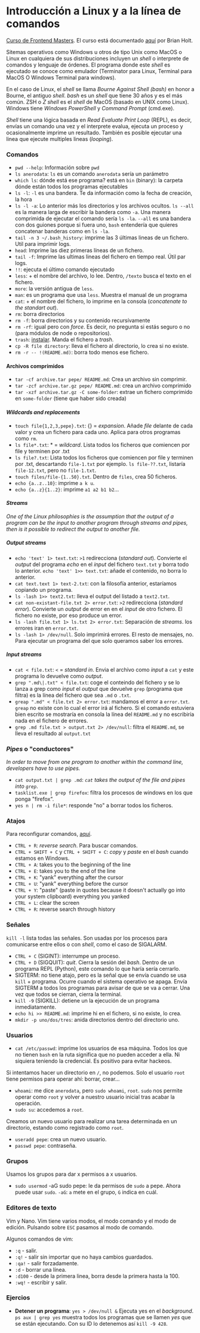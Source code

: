 # Introducción a Linux y a la línea de comandos

[Curso de Frontend Masters](https://frontendmasters.com/courses/linux-command-line/). El curso está documentado [aquí](https://btholt.github.io/complete-intro-to-linux-and-the-cli/) por Brian Holt.

Sitemas operativos como Windows u otros de tipo Unix como MacOS o Linux en cualquiera de sus distribuciones incluyen un _shell_ o interprete de comandos y lenguaje de órdenes. El programa donde este _shell_ es ejecutado se conoce como emulador (Terminator para Linux, Terminal para MacOS O Windows Terminal para windows). 

En el caso de Linux, el _shell_ se llama _Bourne Against Shell (bash)_ en honor a Bourne, el antiguo _shell_. _bash_ es un _shell_ que tiene 30 años y es el más común. ZSH o _Z shell_ es el _shell_ de MacOS (basado en UNIX como Linux). Windows tiene _Windows PowerShell_ y _Command Prompt_ (cmd.exe).

_Shell_ tiene una lógica basada en _Read Evaluate Print Loop_ (REPL), es decir, envías un comando una vez y el interprete evalua, ejecuta un proceso y ocasionalmente imprime un resultado. También es posible ejecutar una linea que ejecute multiples lineas (_looping_).

### Comandos

- `pwd --help`: Información sobre `pwd`
- `ls anerodata`: `ls` es un comando `anerodata` sería un parámetro
- `which ls`: dónde está ese programa? está en `bin` (binary): la carpeta dónde están todos los programas ejecutables
- `ls -l`: `-l` es una bandera. Te da información como la fecha de creación, la hora
- `ls -l -a`: Lo anterior más los directorios y los archivos ocultos. `ls --all` es la manera larga de escribir la bandera como `-a`. Una manera comprimida de ejecutar el comando sería `ls -la`. `--all` es una bandera con dos guiones porque si fuera uno, `bash` entendería que quieres concatenar banderas como en `ls -la`.
- `tail -n 3 ~/.bash_history`: imprime las 3 últimas lineas de un fichero. Util para imprimir logs.
- `head`: Imprime las diez primeras líneas de un fichero.
- `tail -f`: Imprime las ultimas lineas del fichero en tiempo real. Útil par logs.
- `!!`: ejecuta el último comando ejecutado
- `less`: + el nombre del archivo, lo lee. Dentro, `/texto` busca el texto en el fichero.
- `more`: la versión antigua de `less`.
- `man`: es un programa que usa `less`. Muestra el manual de un programa
- `cat`: + el nombre del fichero, lo imprime en la consola (_concatenate to the standart out_).
- `rm`: borra directorios
- `rm -f`: borra directorios y su contenido recursívamente
- `rm -rf`: igual pero con _force_. Es decir, no pregunta si estás seguro o no (para módulos de node o repositorios).
- `trash`: [instalar](https://www.tecmint.com/trash-cli-manage-linux-trash-from-command-line/). Manda el fichero a _trash_.
- `cp -R file directory`: lleva el fichero al directorio, lo crea si no existe.
- `rm -r -- !(README.md)`: borra todo menos ese fichero.

#### Archivos comprimidos

- `tar -cf archive.tar pepe/ README.md`: Crea un archivo sin comprimir.
- `tar -zcf archive.tar.gz pepe/ README.md`: crea un archivo comprimido 
- `tar -xzf archive.tar.gz -C some-folder`: extrae un fichero comprimido en `some-folder` (tiene que haber sido creada)

#### _Wildcards and replacements_

- `touch file{1,2,3,pepe}.txt`: {} = _expansion_. Añade _file_ delante de cada valor y crea un fichero para cada uno. Aplica para otros programas como `rm`.
- `ls file*.txt`: * = _wildcard_. Lista todos los ficheros que comiencen por file y terminen por .txt
- `ls file?.txt`: Lista todos los ficheros que comiencen por file y terminen por .txt, descartando `file-1.txt` por ejemplo. `ls file-??.txt`, listaría `file-12.txt`, pero no `file-1.txt`.
- `touch files/file-{1..50}.txt`. Dentro de `files`, crea 50 ficheros.
- `echo {a..z..10}`: imprime `a k u`.
- `echo {a..z}{1..2}`: imprime `a1 a2 b1 b2`...

#### _Streams_

_One of the Linux philosophies is the assumption that the output of a program can be the input to another program through streams and pipes, then is it possible to redirect the output to another file._

##### _Output streams_

- `echo 'text' 1> text.txt`: `>1` redirecciona (_standard out_). Convierte el _output_ del programa _echo_ en el _input_ del fichero `text.txt` y borra todo lo anterior. `echo 'text' 1>> text.txt`: añade el contenido, no borra lo anterior.
- `cat text.text 1> text-2.txt`: con la filosofía anterior, estaríamos copiando un programa.
- `ls -lash 1>> text2.txt`: lleva el output del listado a `text2.txt`.
- `cat non-existant-file.txt 2> error.txt`: `>2` redirecciona (_standard error_). Convierte un _output_ de error en en el _input_ de otro fichero. El fichero no existe, por eso produce un error.
- `ls -lash file.txt 1> ls.txt 2> error.txt`: Separación de _streams_. los errores iran en `error.txt`.
- `ls -lash 1> /dev/null`. Solo imprimirá errores. El resto de mensajes, no. Para ejecutar un programa del que solo queramos saber los errores.

##### _Input streams_

- `cat < file.txt`: `<` = _standard in_. Envia el archivo como _input_ a `cat` y este programa lo devuelve como  _output_.
- `grep ".md\|.txt" < file.txt`: coge el conteindo del fichero y se lo lanza a grep como _input_ el _output_ que devuelve `grep` (programa que filtra) es la línea del fichero que sea `.md` o `.txt`.
- `greap ".md" < file.txt 2> error.txt`: mandamos el error a `error.txt`. `greap` no existe con lo cual el error irá al fichero. Si el comando estuviera bien escrito se mostraría en consola la línea del `README.md` y no escribiría nada en el fichero de errores.
- `grep .md file.txt > output.txt 2> /dev/null`: filtra el `README.md`, se lleva el resultado al `output.txt`

### _Pipes_ o "conductores"

_In order to move from one program to another within the command line, developers have to use pipes._

- `cat output.txt | grep .md`: _`cat` takes the output of the file and pipes into `grep`_. 
- `tasklist.exe | grep firefox`: filtra los procesos de windows en los que ponga "firefox".
- `yes n | rm -i file*`: responde "no" a borrar todos los ficheros.

### Atajos

Para reconfigurar comandos, [aquí](https://btholt.github.io/complete-intro-to-linux-and-the-cli/signals-and-the-power-of-ctrl).

- `CTRL + R`: _reverse search_. Para buscar comandos.
- `CTRL + SHIFT + C` y `CTRL + SHIFT + C`: _copy_ y _paste_ en el _bash_ cuando estamos en Windows.
- `CTRL + A`: takes you to the beginning of the line
- `CTRL + E`: takes you to the end of the line
- `CTRL + K`: "yank" everything after the cursor
- `CTRL + U`: "yank" everything before the cursor
- `CTRL + Y`: "paste" (paste in quotes because it doesn't actually go into your system clipboard) everything you yanked
- `CTRL + L`: clear the screen
- `CTRL + R`: reverse search through history

### Señales

`kill -l` lista todas las señales. Son usadas por los procesos para comunicarse entre ellos o con _shell_, como el caso de SIGALARM.

- `CTRL + C` (SIGINT): interrumpe un proceso.
- `CTRL + D` (SIGQUIT): _quit_. Cierra la sesión del _bash_. Dentro de un programa REPL (Python), este comando lo que haría sería cerrarlo.
- SIGTERM: no tiene atajo, pero es la señal que se envía cuando se usa `kill` + programa. Ocurre cuando el sistema operativo se apaga. Envía SIGTERM  a todos los programas para avisar de que se va a cerrar. Una vez que todos se cierran, cierra la terminal.
- `kill -9` (SIGKILL): detiene un la ejecución de un programa inmediatamente.
-  `echo hi >> README.md`: imprime hi en el fichero, si no existe, lo crea.
- `mkdir -p uno/dos/tres`: anida directorios dentro del directorio uno.

### Usuarios

- `cat /etc/passwd`: imprime los usuarios de esa máquina. Todos los que no tienen `bash` en la ruta significa que no pueden acceder a ella. Ni siquiera teniendo la credencial. Es positivo para evitar hackeos.

Si intentamos hacer un directorio en `/`, no podemos. Solo el usuario `root` tiene permisos para operar ahí: borrar, crear...

- `whoami`: me dice `anerodata`, pero `sudo whoami`, `root`. `sudo` nos permite operar como `root` y volver a nuestro usuario inicial tras acabar la operación.
- `sudo su`: accedemos a `root`.

Creamos un nuevo usuario para realizar una tarea determinada en un directorio, estando como registrado como `root`.
- `useradd pepe`: crea un nuevo usuario.
- `passwd pepe`: contraseña.

### Grupos

Usamos los grupos para dar x permisos a x usuarios.

- `sudo usermod` -aG sudo pepe: le da permisos de `sudo` a pepe. Ahora puede usar `sudo`. `-aG`: `a` mete en el grupo, `G` indica en cuál.

### Editores de texto

Vim y Nano. Vim tiene varios modos, el modo comando y el modo de edición. Pulsando sobre `ESC` pasamos al modo de comando.

Algunos comandos de vim:

- `:q` - salir.
- `:q!` - salir sin importar que no haya cambios guardados.
- `:qa!` - salir forzadamente.
- `:d` - borrar una línea.
- `:d100` - desde la primera linea, borra desde la primera hasta la 100.
- `:wq!` - escribir y salir.

### Ejercios

- **Detener un programa**: `yes > /dev/null &` Ejecuta yes en el _background_. `ps aux | grep yes` muestra todos los programas que se llamen _yes_ que se están ejecutando. Con su ID lo detenemos así `kill -9 428`.
